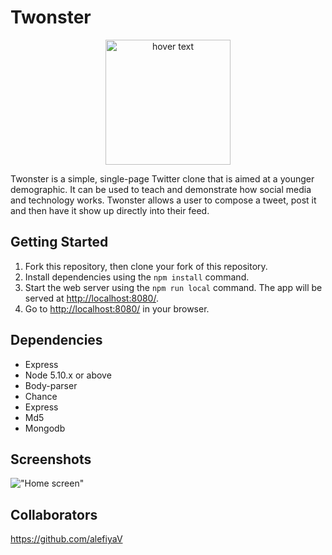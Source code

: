 # Twonster

<p align="center">
  <img src="https://image.flaticon.com/icons/svg/826/826588.svg" width="200" title="hover text">
</p>

Twonster is a simple, single-page Twitter clone that is aimed at a younger demographic. It can be used to teach and demonstrate how social media and technology works. Twonster allows a user to compose a tweet, post it and then have it show up directly into their feed. 

## Getting Started

1. Fork this repository, then clone your fork of this repository.
2. Install dependencies using the `npm install` command.
3. Start the web server using the `npm run local` command. The app will be served at <http://localhost:8080/>.
4. Go to <http://localhost:8080/> in your browser.

## Dependencies

- Express
- Node 5.10.x or above
- Body-parser
- Chance
- Express
- Md5
- Mongodb

## Screenshots

!["Home screen"](https://github.com/bguids91/tweeter/blob/master/docs/Screen%20Shot%202018-09-14%20at%2010.33.04.png?raw=true)

## Collaborators
https://github.com/alefiyaV


